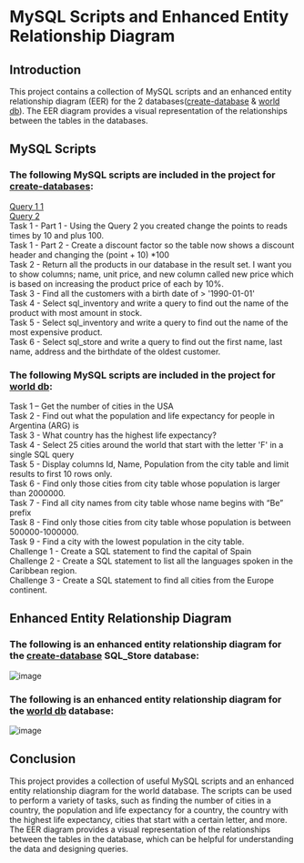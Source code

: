 # MySQL Scripts and Enhanced Entity Relationship Diagram
## Introduction

This project contains a collection of MySQL scripts and an enhanced entity relationship diagram (EER) for the 2 databases([create-database](https://github.com/zer-king/MySQL-Queries-and-Enhanced-Entity-Relationship-Diagram/blob/main/create-databases.sql) & [world db](https://github.com/zer-king/MySQL-Queries-and-Enhanced-Entity-Relationship-Diagram/blob/main/world%20db.sql)). The EER diagram provides a visual representation of the relationships between the tables in the databases.

## MySQL Scripts

### The following MySQL scripts are included in the project for [create-databases](https://github.com/zer-king/MySQL-Queries-and-Enhanced-Entity-Relationship-Diagram/blob/main/create-databases.sql):

[Query 1 1](https://github.com/zer-king/MySQL-Queries-and-Enhanced-Entity-Relationship-Diagram/blob/main/Query%201%201.sql)<br>
[Query 2](https://github.com/zer-king/MySQL-Queries-and-Enhanced-Entity-Relationship-Diagram/blob/main/Query%202.sql)<br>
Task 1 - Part 1 - Using the Query 2 you created change the points to reads times by 10 and plus 100.<br>
Task 1 - Part 2 - Create a discount factor so the table now shows a discount header and changing the (point + 10) *100<br>
Task 2 - Return all the products in our database in the result set. I want you to show columns; name, unit price, and new column called new price which is based on increasing the product price of each by 10%.<br>
Task 3 - Find all the customers with a birth date of > '1990-01-01'<br>
Task 4 - Select sql_inventory and write a query to find out the name of the product with most amount in stock.<br>
Task 5 - Select sql_inventory and write a query to find out the name of the most expensive product.<br>
Task 6 - Select sql_store and write a query to find out the first name, last name, address and the birthdate of the oldest customer.<br>


### The following MySQL scripts are included in the project for [world db](https://github.com/zer-king/MySQL-Queries-and-Enhanced-Entity-Relationship-Diagram/blob/main/world%20db.sql):

Task 1 – Get the number of cities in the USA<br>
Task 2 - Find out what the population and life expectancy for people in Argentina (ARG) is<br>
Task 3 - What country has the highest life expectancy?<br>
Task 4 - Select 25 cities around the world that start with the letter 'F' in a single SQL query<br>
Task 5 - Display columns Id, Name, Population from the city table and limit results to first 10 rows only.<br>
Task 6 - Find only those cities from city table whose population is larger than 2000000.<br>
Task 7 - Find all city names from city table whose name begins with “Be” prefix<br>
Task 8 - Find only those cities from city table whose population is between 500000-1000000.<br>
Task 9 - Find a city with the lowest population in the city table.<br>
Challenge 1 - Create a SQL statement to find the capital of Spain <br>
Challenge 2 - Create a SQL statement to list all the languages spoken in the Caribbean region.<br>
Challenge 3 - Create a SQL statement to find all cities from the Europe continent.<br>


## Enhanced Entity Relationship Diagram

### The following is an enhanced entity relationship diagram for the [create-database](https://github.com/zer-king/MySQL-Queries-and-Enhanced-Entity-Relationship-Diagram/blob/main/create-databases.sql) SQL_Store database:
![image](https://github.com/zer-king/MySQL-Queries-and-Enhanced-Entity-Relationship-Diagram/assets/61353059/5e946cf9-caab-487f-89b1-3ac616387c8c)

### The following is an enhanced entity relationship diagram for the [world db](https://github.com/zer-king/MySQL-Queries-and-Enhanced-Entity-Relationship-Diagram/blob/main/world%20db.sql) database:
![image](https://github.com/zer-king/MySQL-Queries-and-Enhanced-Entity-Relationship-Diagram/assets/61353059/2b0bf316-6d52-43cc-857c-3c430dd95174)

## Conclusion

This project provides a collection of useful MySQL scripts and an enhanced entity relationship diagram for the world database. The scripts can be used to perform a variety of tasks, such as finding the number of cities in a country, the population and life expectancy for a country, the country with the highest life expectancy, cities that start with a certain letter, and more. The EER diagram provides a visual representation of the relationships between the tables in the database, which can be helpful for understanding the data and designing queries.
